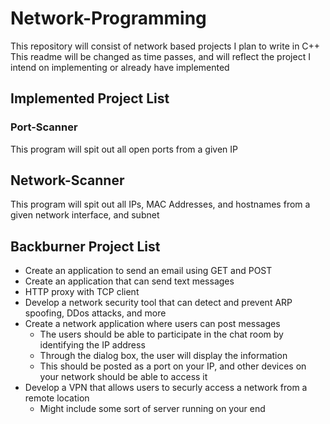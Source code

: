# Network-Programming
This repository will consist of network based projects I plan to write in C++
This readme will be changed as time passes, and will reflect the project I intend on implementing or already have implemented

## Implemented Project List
### Port-Scanner
This program will spit out all open ports from a given IP
## Network-Scanner
This program will spit out all IPs, MAC Addresses, and hostnames from a given network interface, and subnet

## Backburner Project List
- Create an application to send an email using GET and POST
- Create an application that can send text messages
- HTTP proxy with TCP client
- Develop a network security tool that can detect and prevent ARP spoofing, DDos attacks, and more
- Create a network application where users can post messages
	- The users should be able to participate in the chat room by identifying the IP address
	- Through the dialog box, the user will display the information
	- This should be posted as a port on your IP, and other devices on your network should be able to access it
- Develop a VPN that allows users to securly access a network from a remote location 
	- Might include some sort of server running on your end
